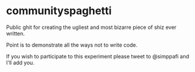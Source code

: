 # communityspaghetti
Public ghit for creating the ugliest and most bizarre piece of shiz ever written.

Point is to demonstrate all the ways not to write code.

If you wish to participate to this experiment please tweet to @simppafi and I'll add you.
